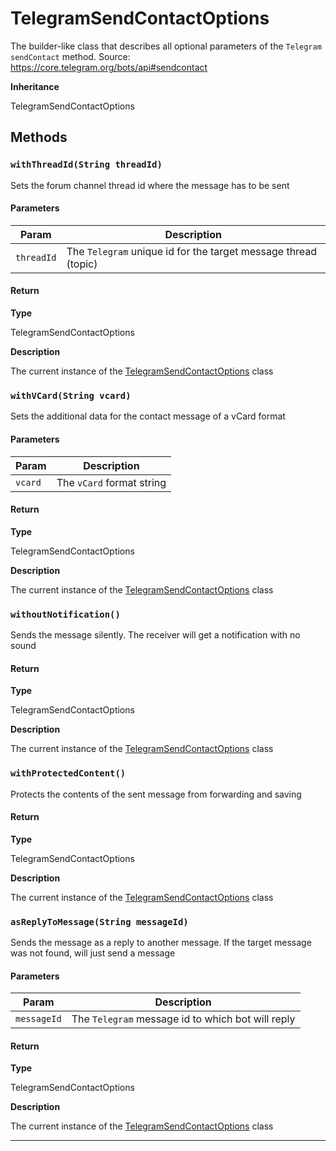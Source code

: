 # TelegramSendContactOptions

The builder-like class that describes all optional parameters of the `Telegram` `sendContact` method.
Source: https://core.telegram.org/bots/api#sendcontact

**Inheritance**

TelegramSendContactOptions

## Methods

### `withThreadId(String threadId)`

Sets the forum channel thread id where the message has to be sent

#### Parameters

| Param      | Description                                                    |
| ---------- | -------------------------------------------------------------- |
| `threadId` | The `Telegram` unique id for the target message thread (topic) |

#### Return

**Type**

TelegramSendContactOptions

**Description**

The current instance of the [TelegramSendContactOptions](/types/Classes/TelegramSendContactOptions.md) class

### `withVCard(String vcard)`

Sets the additional data for the contact message of a vCard format

#### Parameters

| Param   | Description               |
| ------- | ------------------------- |
| `vcard` | The `vCard` format string |

#### Return

**Type**

TelegramSendContactOptions

**Description**

The current instance of the [TelegramSendContactOptions](/types/Classes/TelegramSendContactOptions.md) class

### `withoutNotification()`

Sends the message silently. The receiver will get a notification with no sound

#### Return

**Type**

TelegramSendContactOptions

**Description**

The current instance of the [TelegramSendContactOptions](/types/Classes/TelegramSendContactOptions.md) class

### `withProtectedContent()`

Protects the contents of the sent message from forwarding and saving

#### Return

**Type**

TelegramSendContactOptions

**Description**

The current instance of the [TelegramSendContactOptions](/types/Classes/TelegramSendContactOptions.md) class

### `asReplyToMessage(String messageId)`

Sends the message as a reply to another message. If the target message was not found, will just send a message

#### Parameters

| Param       | Description                                       |
| ----------- | ------------------------------------------------- |
| `messageId` | The `Telegram` message id to which bot will reply |

#### Return

**Type**

TelegramSendContactOptions

**Description**

The current instance of the [TelegramSendContactOptions](/types/Classes/TelegramSendContactOptions.md) class

---
